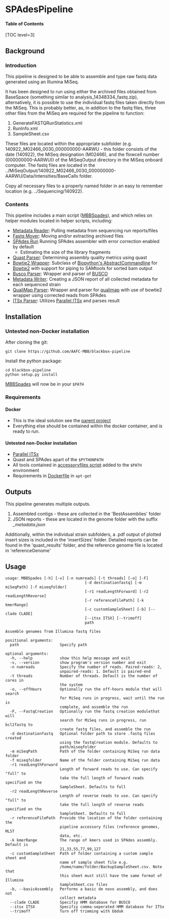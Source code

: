 [Parallel ITSx]:https://github.com/AAFC-MBB/parallel_itsx 


SPAdesPipeline
==============
#### Table of Contents

[TOC level=3] 
## Background
### Introduction

This pipeline is designed to be able to assemble and type raw fastq data generated using an Illumina MiSeq.

It has been designed to run using either the archived files obtained from BaseSpace (something similar to analysis_14348334_fastq.zip),
alternatively, it is possible to use the individual fastq files taken directly from the MiSeq. This is probably better, as,
in addition to the fastq files, three other files from the MiSeq are required for the pipeline to function:

1. GenerateFASTQRunStatistics.xml
2. RunInfo.xml
3. SampleSheet.csv

These files are located within the appropriate subfolder (e.g. 140922_M02466_0030_000000000-AARWU - this folder consists
of the date (140922), the MiSeq designation (M02466), and the flowcell number (000000000-AARWU)) of the MiSeqOutput
directory in the MiSeq onboard computer. The fastq files are located in the ../MiSeqOutput/140922_M02466_0030_000000000-AARWU/Data/Intensities/BaseCalls
folder.

Copy all necessary files to a properly named folder in an easy to remember location (e.g. ../Sequencing/140922).

### Contents 

[MBBSpades]: bin/MBBSpades
[SPAdes]: http://spades.bioinf.spbau.ru 

This pipeline includes a main script ([MBBSpades]), and which relies on helper modules located in helper scripts, 
including: 

* [Metadata Reader](blackbox/runMetadata.py): Pulling metadata from sequencing run reports/files 
* [Fastq Mover](blackbox/fastqmover.py): Moving and/or extracting archived files 
* [SPAdes Run](blackbox/spadesRun.py) Running SPAdes assembler with error correction enabled by default 
    * Estimating the size of the library fragments
* [Quast Parser](blackbox/quastParser.py): Determining assembly quality metrics using quast 
* [Bowtie2 Wrapper](blackbox/bowtie.py): Subclass of [Biopython's 
  AbstractCommandline](http://biopython.org/DIST/docs/api/Bio.Application.AbstractCommandline-class.html) for 
  [Bowtie2](http://bowtie-bio.sourceforge.net/bowtie2/index.shtml) with support for piping to SAMtools for sorted bam output 
* [Busco Parser](blackbox/BuscoParser.py): Wrapper and parser of [BUSCO](http://busco.ezlab.org) 
* [Metadata Writer](blackbox/metadataprinter.py): Creating a JSON report of all collected metadata for each sequenced strain 
* [QualiMap Parser](blackbox/qualimapR.py): Wrapper and parser for [qualimap](http://qualimap.bioinfo.cipf.es/) with use 
  of bowtie2 wrapper using corrected reads from SPAdes 
* [ITSx Parser](blackbox/its.py): Utilizes [Parallel ITSx] and parses result 

## Installation
### Untested non-Docker installation
After cloning the git: 

```commandline
git clone https://github.com/AAFC-MBB/blackbox-pipeline
```

Install the python package:

```commandline
cd blackbox-pipeline
python setup.py install
```

[MBBSpades] will now be in your `$PATH`

### Requirements 

#### Docker 

* This is the ideal solution see the [parent project](https://github.com/AAFC-MBB/docker-assembly) 
* Everything else should be contained within the docker container, and is ready to run. 

#### Untested non-Docker installation

* [Parallel ITSx]
* Quast and SPAdes apart of the `$PYTHONPATH`
* All tools contained in [accessoryfiles 
  script](https://github.com/AFFC-MBB/docker-assembly/blob/master/accessoryfiles.sh) added to the `$PATH` environment 
* Requirements in [Dockerfile](https://github.com/AFFC-MBB/docker-assembly/blob/master/Dockerfile) in `apt-get`

## Outputs
This pipeline generates multiple outputs.

1. Assembled contigs - these are collected in the 'BestAssemblies' folder
2. JSON reports - these are located in the genome folder with the suffix _\_metadata.json_ 

Additionally, within the individual strain subfolders, a .pdf output of plotted insert sizes is included in the 'insertSizes' folder.
Detailed reports can be found in the 'quast_results' folder, and the reference genome file is located in 'referenceGenome'

## Usage

```commandline
usage: MBBSpades [-h] [-v] [-n numreads] [-t threads] [-o] [-F]
                                   [-d destinationfastq] [-m miSeqPath] [-f miseqfolder]
                                   [-r1 readLengthForward] [-r2 readLengthReverse]
                                   [-r referenceFilePath] [-k kmerRange]
                                   [-c customSampleSheet] [-b] [--clade CLADE]
                                   [--itsx ITSX] [--trimoff]
                                   path

Assemble genomes from Illumina fastq files

positional arguments:
  path                  Specify path

optional arguments:
  -h, --help            show this help message and exit
  -v, --version         show program's version number and exit
  -n numreads           Specify the number of reads. Paired-reads: 2,
                        unpaired-reads: 1. Default is paired-end
  -t threads            Number of threads. Default is the number of cores in
                        the system
  -o, --offHours        Optionally run the off-hours module that will search
                        for MiSeq runs in progress, wait until the run is
                        complete, and assemble the run
  -F, --FastqCreation   Optionally run the fastq creation modulethat will
                        search for MiSeq runs in progress, run bcl2fastq to
                        create fastq files, and assemble the run
  -d destinationfastq   Optional folder path to store .fastq files created
                        using the fastqCreation module. Defaults to
                        path/miseqfolder
  -m miSeqPath          Path of the folder containing MiSeq run data folder
  -f miseqfolder        Name of the folder containing MiSeq run data
  -r1 readLengthForward
                        Length of forward reads to use. Can specify "full" to
                        take the full length of forward reads specified on the
                        SampleSheet. Defaults to full
  -r2 readLengthReverse
                        Length of reverse reads to use. Can specify "full" to
                        take the full length of reverse reads specified on the
                        SampleSheet. Defaults to full
  -r referenceFilePath  Provide the location of the folder containing the
                        pipeline accessory files (reference genomes, MLST
                        data, etc.
  -k kmerRange          The range of kmers used in SPAdes assembly. Default is
                        21,33,55,77,99,127
  -c customSampleSheet  Path of folder containing a custom sample sheet and
                        name of sample sheet file e.g.
                        /home/name/folder/BackupSampleSheet.csv. Note that
                        this sheet must still have the same format of Illumina
                        SampleSheet.csv files
  -b, --basicAssembly   Performs a basic de novo assembly, and does not
                        collect metadata
  --clade CLADE         Specifiy HMM database for BUSCO
  --itsx ITSX           Specifiy comma-seperated HMM database for ITSx
  --trimoff             Turn off trimming with bbduk
```